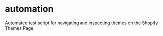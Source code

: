 # automation
Automated test script for navigating and inspecting themes on the Shopify Themes Page.
